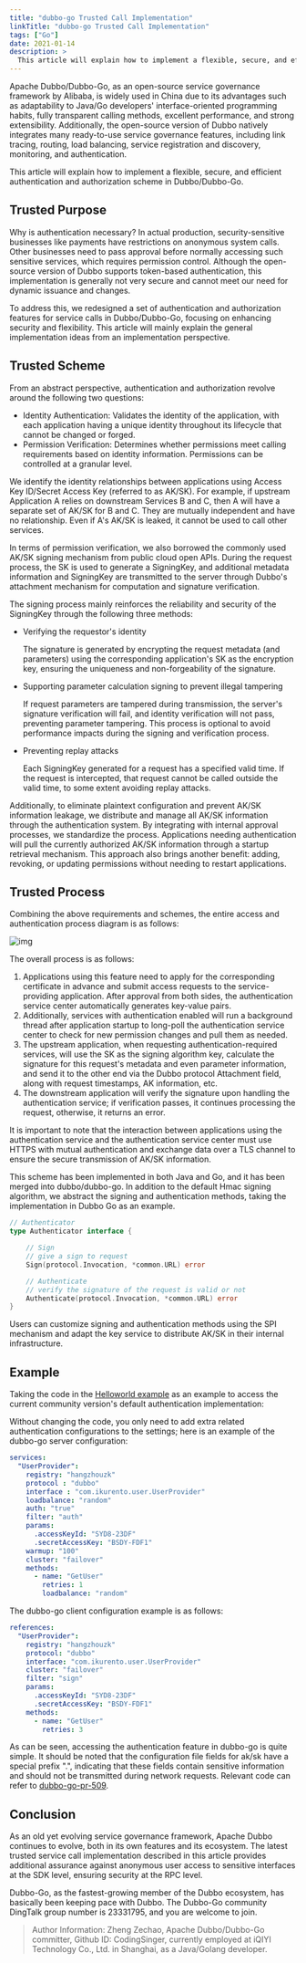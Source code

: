 ```yaml
---
title: "dubbo-go Trusted Call Implementation"
linkTitle: "dubbo-go Trusted Call Implementation"
tags: ["Go"]
date: 2021-01-14
description: >
  This article will explain how to implement a flexible, secure, and efficient authentication and authorization scheme in Dubbo/Dubbo-Go.
---
```


Apache Dubbo/Dubbo-Go, as an open-source service governance framework by Alibaba, is widely used in China due to its advantages such as adaptability to Java/Go developers' interface-oriented programming habits, fully transparent calling methods, excellent performance, and strong extensibility. Additionally, the open-source version of Dubbo natively integrates many ready-to-use service governance features, including link tracing, routing, load balancing, service registration and discovery, monitoring, and authentication.

This article will explain how to implement a flexible, secure, and efficient authentication and authorization scheme in Dubbo/Dubbo-Go.

## Trusted Purpose

Why is authentication necessary? In actual production, security-sensitive businesses like payments have restrictions on anonymous system calls. Other businesses need to pass approval before normally accessing such sensitive services, which requires permission control. Although the open-source version of Dubbo supports token-based authentication, this implementation is generally not very secure and cannot meet our need for dynamic issuance and changes.

To address this, we redesigned a set of authentication and authorization features for service calls in Dubbo/Dubbo-Go, focusing on enhancing security and flexibility. This article will mainly explain the general implementation ideas from an implementation perspective.

## Trusted Scheme

From an abstract perspective, authentication and authorization revolve around the following two questions:

- Identity Authentication: Validates the identity of the application, with each application having a unique identity throughout its lifecycle that cannot be changed or forged.
- Permission Verification: Determines whether permissions meet calling requirements based on identity information. Permissions can be controlled at a granular level.

We identify the identity relationships between applications using Access Key ID/Secret Access Key (referred to as AK/SK). For example, if upstream Application A relies on downstream Services B and C, then A will have a separate set of AK/SK for B and C. They are mutually independent and have no relationship. Even if A's AK/SK is leaked, it cannot be used to call other services.

In terms of permission verification, we also borrowed the commonly used AK/SK signing mechanism from public cloud open APIs. During the request process, the SK is used to generate a SigningKey, and additional metadata information and SigningKey are transmitted to the server through Dubbo's attachment mechanism for computation and signature verification.

The signing process mainly reinforces the reliability and security of the SigningKey through the following three methods:

- Verifying the requestor's identity
  
  The signature is generated by encrypting the request metadata (and parameters) using the corresponding application's SK as the encryption key, ensuring the uniqueness and non-forgeability of the signature.
- Supporting parameter calculation signing to prevent illegal tampering
  
  If request parameters are tampered during transmission, the server's signature verification will fail, and identity verification will not pass, preventing parameter tampering. This process is optional to avoid performance impacts during the signing and verification process.
- Preventing replay attacks
  
  Each SigningKey generated for a request has a specified valid time. If the request is intercepted, that request cannot be called outside the valid time, to some extent avoiding replay attacks.

Additionally, to eliminate plaintext configuration and prevent AK/SK information leakage, we distribute and manage all AK/SK information through the authentication system. By integrating with internal approval processes, we standardize the process. Applications needing authentication will pull the currently authorized AK/SK information through a startup retrieval mechanism. This approach also brings another benefit: adding, revoking, or updating permissions without needing to restart applications.

## Trusted Process

Combining the above requirements and schemes, the entire access and authentication process diagram is as follows:

![img](/imgs/blog/dubbo-go/trusted-call/process.png)

The overall process is as follows:

1. Applications using this feature need to apply for the corresponding certificate in advance and submit access requests to the service-providing application. After approval from both sides, the authentication service center automatically generates key-value pairs.
2. Additionally, services with authentication enabled will run a background thread after application startup to long-poll the authentication service center to check for new permission changes and pull them as needed.
3. The upstream application, when requesting authentication-required services, will use the SK as the signing algorithm key, calculate the signature for this request's metadata and even parameter information, and send it to the other end via the Dubbo protocol Attachment field, along with request timestamps, AK information, etc.
4. The downstream application will verify the signature upon handling the authentication service; if verification passes, it continues processing the request, otherwise, it returns an error.

It is important to note that the interaction between applications using the authentication service and the authentication service center must use HTTPS with mutual authentication and exchange data over a TLS channel to ensure the secure transmission of AK/SK information.

This scheme has been implemented in both Java and Go, and it has been merged into dubbo/dubbo-go. In addition to the default Hmac signing algorithm, we abstract the signing and authentication methods, taking the implementation in Dubbo Go as an example.

```go
// Authenticator
type Authenticator interface {

    // Sign
    // give a sign to request
    Sign(protocol.Invocation, *common.URL) error

    // Authenticate
    // verify the signature of the request is valid or not
    Authenticate(protocol.Invocation, *common.URL) error
}
```

Users can customize signing and authentication methods using the SPI mechanism and adapt the key service to distribute AK/SK in their internal infrastructure.

## Example

Taking the code in the [Helloworld example](https://github.com/apache/dubbo-go-samples/tree/f7febed9d686cb940ea55d34b5baa567d7574a44/helloworld/) as an example to access the current community version's default authentication implementation:

Without changing the code, you only need to add extra related authentication configurations to the settings; here is an example of the dubbo-go server configuration:

```yaml
services:
  "UserProvider":
    registry: "hangzhouzk"
    protocol : "dubbo"
    interface : "com.ikurento.user.UserProvider"
    loadbalance: "random"
    auth: "true"  
    filter: "auth"
    params:
      .accessKeyId: "SYD8-23DF"
      .secretAccessKey: "BSDY-FDF1"
    warmup: "100"
    cluster: "failover"
    methods:
      - name: "GetUser"
        retries: 1
        loadbalance: "random"
```

The dubbo-go client configuration example is as follows:

```yaml
references:
  "UserProvider":
    registry: "hangzhouzk"
    protocol: "dubbo"
    interface: "com.ikurento.user.UserProvider"
    cluster: "failover"
    filter: "sign"
    params:
      .accessKeyId: "SYD8-23DF"
      .secretAccessKey: "BSDY-FDF1"
    methods:
      - name: "GetUser"
        retries: 3
```

As can be seen, accessing the authentication feature in dubbo-go is quite simple. It should be noted that the configuration file fields for ak/sk have a special prefix ".", indicating that these fields contain sensitive information and should not be transmitted during network requests. Relevant code can refer to [dubbo-go-pr-509](https://github.com/apache/dubbo-go/pull/509).

## Conclusion

As an old yet evolving service governance framework, Apache Dubbo continues to evolve, both in its own features and its ecosystem. The latest trusted service call implementation described in this article provides additional assurance against anonymous user access to sensitive interfaces at the SDK level, ensuring security at the RPC level.

Dubbo-Go, as the fastest-growing member of the Dubbo ecosystem, has basically been keeping pace with Dubbo. The Dubbo-Go community DingTalk group number is 23331795, and you are welcome to join.

> Author Information: Zheng Zechao, Apache Dubbo/Dubbo-Go committer, Github ID: CodingSinger, currently employed at iQIYI Technology Co., Ltd. in Shanghai, as a Java/Golang developer.

